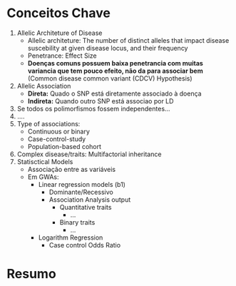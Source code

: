 # Conceitos Chave

1. Allelic Architeture of Disease
	- Allelic architeture: The number of distinct alleles that impact disease suscebility at given disease locus, and their frequency
	- Penetrance: Effect Size
	- **Doenças comuns possuem baixa penetrancia com muitas variancia que tem pouco efeito, não da para associar bem** (Common disease common variant (CDCV) Hypothesis)
2. Allelic Association
	- **Direta:** Quado o SNP está diretamente associado à doença
	- **Indireta:** Quando outro SNP está associao por LD
3. Se todos os polimorfismos fossem independentes…
4. ….
5. Type of associations:
	-  Continuous or binary
	-  Case-control-study
	-  Population-based cohort
6. Complex disease/traits: Multifactorial inheritance
7. Statisctical Models
	- Associação entre as variáveis
	- Em GWAs:
		- Linear regression models (b1)
			- Dominante/Recessivo
			- Association Analysis output
				- Quantitative traits
					- …
				- Binary traits
					- …
		- Logarithm Regression
			- Case control Odds Ratio
# Resumo

